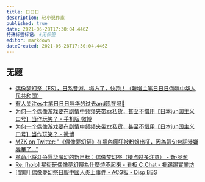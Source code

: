 ```yaml
---
title: 日日日
description: 轻小说作家
published: true
date: 2021-06-28T17:30:04.446Z
特殊标签标记: #无标签
editor: markdown
dateCreated: 2021-06-28T17:30:04.446Z
---
```


## 无题

+ [偶像梦幻祭（ES），日系音游，塌方了，快跑！（新增主笔日日日侮辱中华人民共和国）](https://archive.is/MhD0H "https://www.douban.com/group/topic/222678001/")
+ [有人关注es主笔日日日辱华的过去and现在吗👀](https://web.archive.org/web/20210628073649/https://www.douban.com/group/topic/222891856/)
+ [为何一个偶像游戏要在剧情中频频夹带zz私货，甚至不惜用【日本jun国主义口号】当作玩笑？ - 手机版 微博](https://archive.is/twObB "https://m.weibo.cn/6052760042/4630202787565097")
+ [为何一个偶像游戏要在剧情中频频夹带zz私货，甚至不惜用【日本jun国主义口号】当作玩笑？ - 微博](https://archive.is/HwCcB "https://weibo.com/6052760042/KcFIavK1H")
+ [MZK on Twitter: "《偶像夢幻祭》在牆內瘋狂被粉蛆出征，因為這句台詞涉嫌辱華了..."](https://web.archive.org/web/20200417064719if_/https://twitter.com/MIZUKISHY/status/1250381001395539968)
+ [革命小将斗争辱华魔幻的新目标：偶像梦幻祭（槽点过多注意） - 新·品葱](https://web.archive.org/web/20210628093852/https://pincong.rocks/article/17788)
+ [Re: [holo] 星街玩偶像夢幻祭為什麼燒不起來 - 看板 C_Chat - 批踢踢實業坊](https://web.archive.org/web/20210628094459/https://www.ptt.cc/bbs/C_Chat/M.1612894325.A.F68.html)
+ [[閒聊] 偶像夢幻祭日服中國人炎上事件 - ACG板 - Disp BBS](https://archive.is/8Miig "https://disp.cc/b/21-cgoR")
